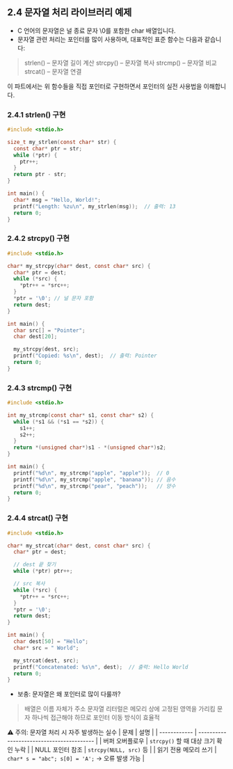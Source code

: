 ## 2.4 문자열 처리 라이브러리 예제
* C 언어의 문자열은 널 종료 문자 \0를 포함한 char 배열입니다.
* 문자열 관련 처리는 포인터를 많이 사용하며, 대표적인 표준 함수는 다음과 같습니다:

> strlen() – 문자열 길이 계산
> strcpy() – 문자열 복사
> strcmp() – 문자열 비교
> strcat() – 문자열 연결

이 파트에서는 위 함수들을 직접 포인터로 구현하면서 포인터의 실전 사용법을 이해합니다.

### 2.4.1 strlen() 구현
```C
#include <stdio.h>

size_t my_strlen(const char* str) {
  const char* ptr = str;
  while (*ptr) {
    ptr++;
  }
  return ptr - str;
}

int main() {
  char* msg = "Hello, World!";
  printf("Length: %zu\n", my_strlen(msg));  // 출력: 13
  return 0;
}
```

### 2.4.2 strcpy() 구현
```C
#include <stdio.h>

char* my_strcpy(char* dest, const char* src) {
  char* ptr = dest;
  while (*src) {
    *ptr++ = *src++;
  }
  *ptr = '\0'; // 널 문자 포함
  return dest;
}

int main() {
  char src[] = "Pointer";
  char dest[20];

  my_strcpy(dest, src);
  printf("Copied: %s\n", dest);  // 출력: Pointer
  return 0;
}
```

### 2.4.3 strcmp() 구현
```C
#include <stdio.h>

int my_strcmp(const char* s1, const char* s2) {
  while (*s1 && (*s1 == *s2)) {
    s1++;
    s2++;
  }
  return *(unsigned char*)s1 - *(unsigned char*)s2;
}

int main() {
  printf("%d\n", my_strcmp("apple", "apple"));  // 0
  printf("%d\n", my_strcmp("apple", "banana")); // 음수
  printf("%d\n", my_strcmp("pear", "peach"));   // 양수
  return 0;
}
```
### 2.4.4 strcat() 구현
```C
#include <stdio.h>

char* my_strcat(char* dest, const char* src) {
  char* ptr = dest;

  // dest 끝 찾기
  while (*ptr) ptr++;

  // src 복사
  while (*src) {
    *ptr++ = *src++;
  }
  *ptr = '\0';
  return dest;
}

int main() {
  char dest[50] = "Hello";
  char* src = " World";

  my_strcat(dest, src);
  printf("Concatenated: %s\n", dest);  // 출력: Hello World
  return 0;
}
```
* 보충: 문자열은 왜 포인터로 많이 다룰까?
> 배열은 이름 자체가 주소
> 문자열 리터럴은 메모리 상에 고정된 영역을 가리킴
> 문자 하나씩 접근해야 하므로 포인터 이동 방식이 효율적

⚠️ 주의: 문자열 처리 시 자주 발생하는 실수
| 문제           | 설명                                        |
| ------------ | ----------------------------------------- |
| 버퍼 오버플로우     | `strcpy()` 할 때 대상 크기 확인 누락                |
| NULL 포인터 참조  | `strcpy(NULL, src)` 등                     |
| 읽기 전용 메모리 쓰기 | `char* s = "abc"; s[0] = 'A';` → 오류 발생 가능 |
